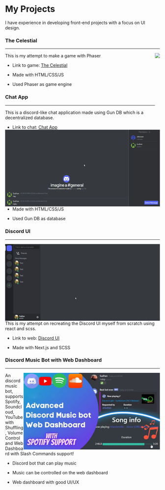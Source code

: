 # My Projects
I have experience in developing front-end projects with a focus on UI design.

<h3>The Celestial</h3>
<hr/>
<img align="right" height = "250px" src="https://github.com/SudhanPlayz/Projects/raw/master/assets/celestial.gif">
This is my attempt to make a game with Phaser

- Link to game: [The Celestial](https://the-celestial.vercel.app/)

- Made with HTML/CSS/JS

- Used Phaser as game engine

<h3>Chat App</h3>
<hr/>
<img align="right" height = "250px" src="https://github.com/SudhanPlayz/Projects/raw/master/assets/gun%20db.gif">

This is a discord-like chat application made using Gun DB which is a decentralized database.

- Link to chat: [Chat App](https://chat-app-sudhan.vercel.app/)

- Made with HTML/CSS/JS

- Used Gun DB as database

<h3>Discord UI</h3>
<hr/>
<img align="right" height = "250px" src="https://github.com/SudhanPlayz/Projects/raw/master/assets/dc%20ui.gif">

This is my attempt on recreating the Discord UI myself from scratch using react and scss.

- Link to web: [Discord UI](https://discord-next.vercel.app/)

- Made with Next.js and SCSS

<h3>Discord Music Bot with Web Dashboard</h3>
<hr/>
<img align="right" height = "250px" src="https://github.com/SudhanPlayz/Projects/raw/master/assets/dc%20music%20bot.png">

An discord music bot, supports Spotify, Soundcloud, YouTube with Shuffling, Volume Control and Web Dashboard with Slash Commands support!

- Discord bot that can play music

- Music can be controlled on the web dashboard

- Web dashboard with good UI/UX